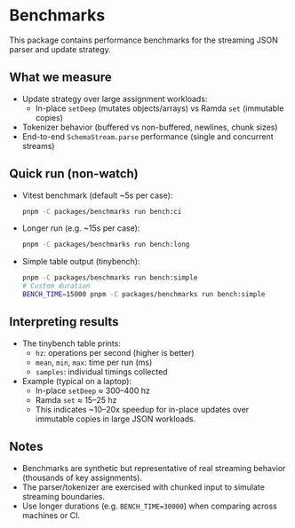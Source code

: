 # Benchmarks

This package contains performance benchmarks for the streaming JSON parser and update strategy.

## What we measure

- Update strategy over large assignment workloads:
  - In-place `setDeep` (mutates objects/arrays) vs Ramda `set` (immutable copies)
- Tokenizer behavior (buffered vs non-buffered, newlines, chunk sizes)
- End-to-end `SchemaStream.parse` performance (single and concurrent streams)

## Quick run (non-watch)

- Vitest benchmark (default ~5s per case):

  ```bash
  pnpm -C packages/benchmarks run bench:ci
  ```

- Longer run (e.g. ~15s per case):

  ```bash
  pnpm -C packages/benchmarks run bench:long
  ```

- Simple table output (tinybench):

  ```bash
  pnpm -C packages/benchmarks run bench:simple
  # Custom duration
  BENCH_TIME=15000 pnpm -C packages/benchmarks run bench:simple
  ```

## Interpreting results

- The tinybench table prints:
  - `hz`: operations per second (higher is better)
  - `mean`, `min`, `max`: time per run (ms)
  - `samples`: individual timings collected
- Example (typical on a laptop):
  - In-place `setDeep` ≈ 300–400 hz
  - Ramda `set` ≈ 15–25 hz
  - This indicates ~10–20x speedup for in-place updates over immutable copies in large JSON workloads.

## Notes

- Benchmarks are synthetic but representative of real streaming behavior (thousands of key assignments).
- The parser/tokenizer are exercised with chunked input to simulate streaming boundaries.
- Use longer durations (e.g. `BENCH_TIME=30000`) when comparing across machines or CI.
